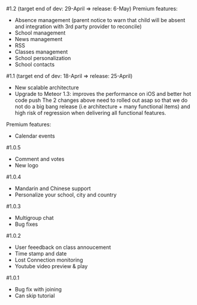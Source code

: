 #1.2 (target end of dev: 29-April => release: 6-May)
Premium features:
- Absence management (parent notice to warn that child will be absent and integration with 3rd party provider to reconcile)
- School management
- News management
- RSS
- Classes management
- School personalization
- School contacts

#1.1 (target end of dev: 18-April => release: 25-April)
- New scalable architecture
- Upgrade to Meteor 1.3: improves the performance on iOS and better hot code push
The 2 changes above need to rolled out asap so that we do not do a big bang release (i.e architecture + 
many functional items) and high risk of regression  when delivering all functional features.

Premium features:
- Calendar events

#1.0.5
- Comment and votes
- New logo

#1.0.4
- Mandarin and Chinese support
- Personalize your school, city and country

#1.0.3
- Multigroup chat
- Bug fixes

#1.0.2
- User feeedback on class annoucement
- Time stamp and date
- Lost Connection monitoring
- Youtube video preview & play

#1.0.1
- Bug fix with joining
- Can skip tutorial